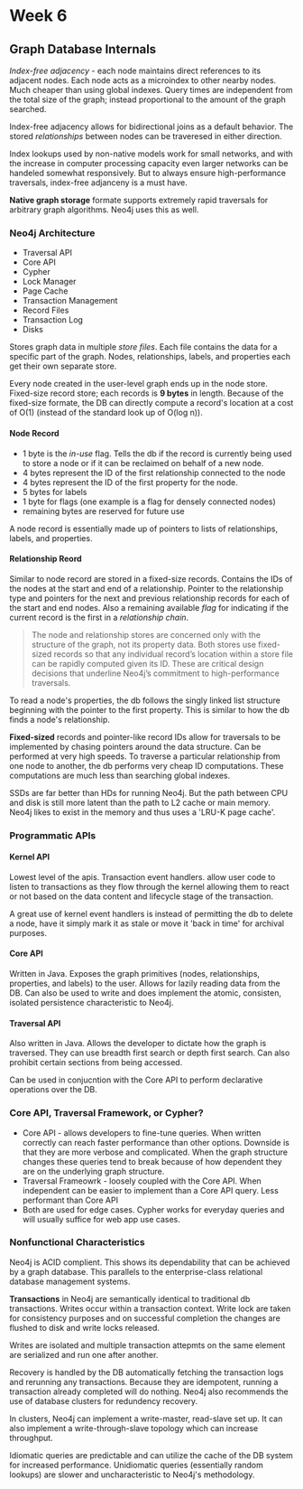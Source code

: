 # Week 6

## Graph Database Internals

_Index-free adjacency_ - each node maintains direct references to its adjacent nodes. Each node acts as a microindex to other nearby nodes. Much cheaper than using global indexes. Query times are independent from the total size of the graph; instead proportional to the amount of the graph searched.

Index-free adjacency allows for bidirectional joins as a default behavior. The stored _relationships_ between nodes can be traveresed in either direction. 

Index lookups used by non-native models work for small networks, and with the increase in computer processing capacity even larger networks can be handeled somewhat responsively. But to always ensure high-performance traversals, index-free adjanceny is a must have.

**Native graph storage** formate supports extremely rapid traversals for arbitrary graph algorithms. Neo4j uses this as well.

### Neo4j Architecture
- Traversal API
- Core API
- Cypher
- Lock Manager
- Page Cache
- Transaction Management
- Record Files
- Transaction Log
- Disks

Stores graph data in multiple _store files_. Each file contains the data for a specific part of the graph. Nodes, relationships, labels, and properties each get their own separate store.

Every node created in the user-level graph ends up in the node store. Fixed-size record store; each records is **9 bytes** in length. Because of the fixed-size formate, the DB can directly compute a record's location at a cost of O(1) (instead of the standard look up of O(log n)).

#### Node Record

- 1 byte is the _in-use_ flag. Tells the db if the record is currently being used to store a node or if it can be reclaimed on behalf of a new node. 
- 4 bytes represent the ID of the first relationship connected to the node
- 4 bytes represent the ID of the first property for the node. 
- 5 bytes for labels
- 1 byte for flags (one example is a flag for densely connected nodes)
- remaining bytes are reserved for future use

A node record is essentially made up of pointers to lists of relationships, labels, and properties.

#### Relationship Reord

Similar to node record are stored in a fixed-size records. Contains the IDs of the nodes at the start and end of a relationship. Pointer to the relationship type and pointers for the next and previous relationship records for each of the start and end nodes. Also a remaining available _flag_ for indicating if the current record is the first in a _relationship chain_.

> The node and relationship stores are concerned only with the structure of the graph, not its property data. Both stores use fixed- sized records so that any individual record’s location within a store file can be rapidly computed given its ID. These are critical design decisions that underline Neo4j’s commitment to high-performance traversals.

To read a node's properties, the db follows the singly linked list structure beginning with the pointer to the first property. This is similar to how the db finds a node's relationship. 

**Fixed-sized** records and pointer-like record IDs allow for traversals to be implemented by chasing pointers around the data structure. Can be performed at very high speeds. To traverse a particular relationship from one node to another, the db performs very cheap ID computations. These computations are much less than searching global indexes.

SSDs are far better than HDs for running Neo4j. But the path between CPU and disk is still more latent than the path to L2 cache or main memory. Neo4j likes to exist in the memory and thus uses a 'LRU-K page cache'.

### Programmatic APIs

#### Kernel API
Lowest level of the apis. Transaction event handlers. allow user code to listen to transactions as they flow through the kernel allowing them to react or not based on the data content and lifecycle stage of the transaction.

A great use of kernel event handlers is instead of permitting the db to delete a node, have it simply mark it as stale or move it 'back in time' for archival purposes.

#### Core API
Written in Java. Exposes the graph primitives (nodes, relationships, properties, and labels) to the user. Allows for lazily reading data from the DB. Can also be used to write and does implement the atomic, consisten, isolated persistence characteristic to Neo4j.

#### Traversal API 
Also written in Java. Allows the developer to dictate how the graph is traversed. They can use breadth first search or depth first search. Can also prohibit certain sections from being accessed. 

Can be used in conjucntion with the Core API to perform declarative operations over the DB.

### Core API, Traversal Framework, or Cypher?
- Core API - allows developers to fine-tune queries. When written correctly can reach faster performance than other options. Downside is that they are more verbose and complicated. When the graph structure changes these queries tend to break because of how dependent they are on the underlying graph structure. 
- Traversal Frameowrk - loosely coupled with the Core API. When independent can be easier to implement than a Core API query. Less performant than Core API 
- Both are used for edge cases. Cypher works for everyday queries and will usually suffice for web app use cases. 

### Nonfunctional Characteristics

Neo4j is ACID complient. This shows its dependability that can be achieved by a graph database. This parallels to the enterprise-class relational database management systems.

**Transactions** in Neo4j are semantically identical to traditional db transactions. Writes occur within a transaction context. Write lock are taken for consistency purposes and on successful completion the changes are flushed to disk and write locks released. 

Writes are isolated and multiple transaction attepmts on the same element are serialized and run one after another.

Recovery is handled by the DB automatically fetching the transaction logs and rerunning any transactions. Because they are idempotent, running a transaction already completed will do nothing. Neo4j also recommends the use of database clusters for redundency recovery.

In clusters, Neo4j can implement a write-master, read-slave set up. It can also implement a write-through-slave topology which can increase throughput. 

Idiomatic queries are predictable and can utilize the cache of the DB system for increased performance. Unidiomatic queries (essentially random lookups) are slower and uncharacteristic to Neo4j's methodology.